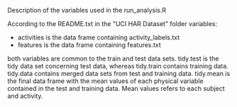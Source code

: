 Description of the variables used in the run_analysis.R

According to the README.txt in the "UCI HAR Dataset" folder variables:
  - activities is the data frame containing activity_labels.txt
  - features is the data frame containing features.txt
  
both variables are common to the train and test data sets.
tidy.test is the tidy data set concerning test data, whereas tidy.train contains training data.
tidy.data contains merged data sets from test and training data.
tidy.mean is the final data frame with the mean values of each physical variable contained in the test and training data.
Mean values refers to each subject and activity.
